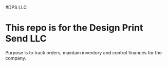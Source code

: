 #DPS LLC
<h1>This repo is for the Design Print Send LLC </h1>
Purpose is to track orders, maintain inventory and control finances 
for the company.
